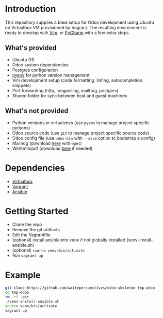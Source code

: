 # Introduction 

This repository supplies a base setup for Odoo development using Ubuntu on Virtualbox VM provisioned by Vagrant.
The resulting environment is ready to develop with [Vim](https://www.vim.org/),
or [PyCharm](https://www.jetbrains.com/pycharm/) with a few extra steps.

## What's provided

- Ubuntu OS
- Odoo system dependencies
- Postgres configuration
- [pyenv](https://github.com/pyenv/pyenv) for python version management
- Vim development setup (code formatting, linting, autocompletion, snippets)
- Port forwarding (http, longpolling, mailhog, postgres)
- Shared folder for sync between host and guest machines

## What's not provided

- Python versions or virtualenvs (use `pyenv` to manage project specific pythons)
- Odoo source code (use `git` to manage project specific source code)
- Odoo config file (use `odoo-bin` with `--save` option to bootstrap a config)
- Mailhog (download [here](https://github.com/mailhog/MailHog/releases/v1.0.0) with `wget`)
- Wkhtmltopdf (download [here](https://wkhtmltopdf.org/) if needed)


# Dependencies

- [Virtualbox](https://www.virtualbox.org/)
- [Vagrant](https://www.vagrantup.com/)
- [Ansible](https://docs.ansible.com/ansible/latest/installation_guide/index.html)

# Getting Started

- Clone the repo
- Remove the git artifacts
- Edit the Vagrantfile
- (optional) install ansible into venv if not globally installed (venv-install-ansible.sh)
- (optional) ```source venv/bin/activate```
- Run `vagrant up`

# Example

```bash
git clone https://github.com/waiteperspectives/odoo-skeleton tmp-odoo --depth 1
cd tmp-odoo
rm -rf .git
./venv-install-ansible.sh
source venv/bin/activate
vagrant up
```

